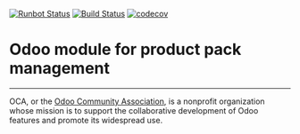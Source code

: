 [![Runbot Status](https://runbot.odoo-community.org/runbot/badge/flat/286/13.0.svg)](https://runbot.odoo-community.org/runbot/repo/github-com-oca-product-pack-286)
[![Build Status](https://travis-ci.com/OCA/product-pack.svg?branch=13.0)](https://travis-ci.com/OCA/product-pack)
[![codecov](https://codecov.io/gh/OCA/product-pack/branch/13.0/graph/badge.svg)](https://codecov.io/gh/OCA/product-pack)

# Odoo module for product pack management

----

OCA, or the [Odoo Community Association](http://odoo-community.org/), is a nonprofit organization whose
mission is to support the collaborative development of Odoo features and
promote its widespread use.
